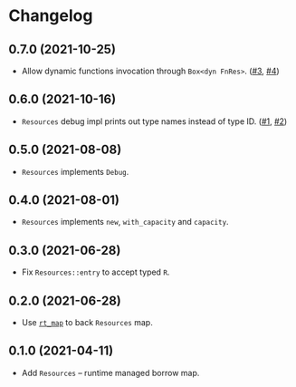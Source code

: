 # Changelog

## 0.7.0 (2021-10-25)

* Allow dynamic functions invocation through `Box<dyn FnRes>`. ([#3], [#4])

[#3]: https://github.com/azriel91/resman/issues/3
[#4]: https://github.com/azriel91/resman/pull/4

## 0.6.0 (2021-10-16)

* `Resources` debug impl prints out type names instead of type ID. ([#1], [#2])

[#1]: https://github.com/azriel91/resman/issues/1
[#2]: https://github.com/azriel91/resman/pull/2

## 0.5.0 (2021-08-08)

* `Resources` implements `Debug`.

## 0.4.0 (2021-08-01)

* `Resources` implements `new`, `with_capacity` and `capacity`.

## 0.3.0 (2021-06-28)

* Fix `Resources::entry` to accept typed `R`.

## 0.2.0 (2021-06-28)

* Use [`rt_map`] to back `Resources` map.

[`rt_map`]: https://github.com/azriel91/rt_map

## 0.1.0 (2021-04-11)

* Add `Resources` &ndash; runtime managed borrow map.
